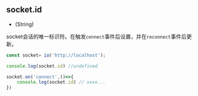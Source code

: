 ## socket.id

- (String)

socket会话的唯一标识符。在触发`connect`事件后设置，并在`reconnect`事件后更新。

```js
const socket= io('http://localhost');

console.log(socket.id) //undefined

socket.on('connect',()=>{
    console.log(socket.id) // xxxx...
})
```